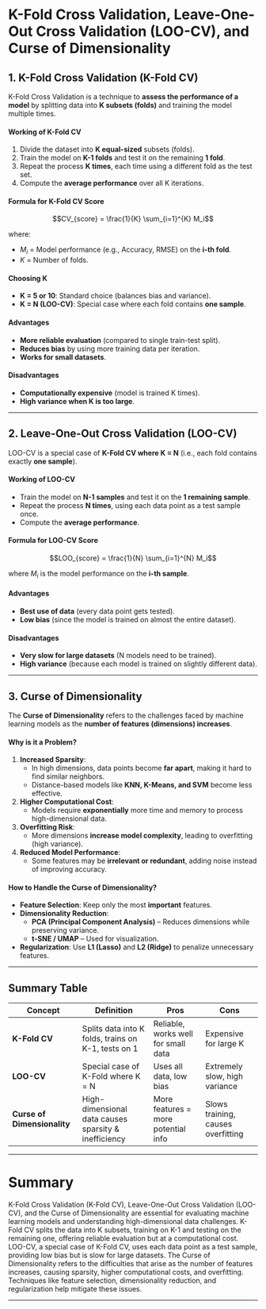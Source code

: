 # K-Fold Cross Validation, Leave-One-Out Cross Validation (LOO-CV), and Curse of Dimensionality

## **1. K-Fold Cross Validation (K-Fold CV)**

K-Fold Cross Validation is a technique to **assess the performance of a model** by splitting data into **K subsets (folds)** and training the model multiple times.

#### **Working of K-Fold CV**

1. Divide the dataset into **K equal-sized** subsets (folds).
2. Train the model on **K-1 folds** and test it on the remaining **1 fold**.
3. Repeat the process **K times**, each time using a different fold as the test set.
4. Compute the **average performance** over all K iterations.

#### **Formula for K-Fold CV Score**

$$CV_{score} = \frac{1}{K} \sum_{i=1}^{K} M_i$$

where:

- $M_i$ = Model performance (e.g., Accuracy, RMSE) on the **i-th fold**.
- $K$ = Number of folds.

#### **Choosing K**

- **K = 5 or 10**: Standard choice (balances bias and variance).
- **K = N (LOO-CV)**: Special case where each fold contains **one sample**.

#### **Advantages**

- **More reliable evaluation** (compared to single train-test split).  
- **Reduces bias** by using more training data per iteration. 
- **Works for small datasets**.

#### **Disadvantages**

- **Computationally expensive** (model is trained K times).
- **High variance when K is too large**.

---

## **2. Leave-One-Out Cross Validation (LOO-CV)**

LOO-CV is a special case of **K-Fold CV where K = N** (i.e., each fold contains exactly **one sample**).

#### **Working of LOO-CV**

- Train the model on **N-1 samples** and test it on the **1 remaining sample**.
- Repeat the process **N times**, using each data point as a test sample once.
- Compute the **average performance**.

#### **Formula for LOO-CV Score**

$$LOO_{score} = \frac{1}{N} \sum_{i=1}^{N} M_i$$

where $M_i$ is the model performance on the **i-th sample**.

#### **Advantages**

- **Best use of data** (every data point gets tested).  
- **Low bias** (since the model is trained on almost the entire dataset).

#### **Disadvantages**

- **Very slow for large datasets** (N models need to be trained).  
- **High variance** (because each model is trained on slightly different data).

---

## **3. Curse of Dimensionality**

The **Curse of Dimensionality** refers to the challenges faced by machine learning models as the **number of features (dimensions) increases**.

#### **Why is it a Problem?**

1. **Increased Sparsity**:
    - In high dimensions, data points become **far apart**, making it hard to find similar neighbors.
    - Distance-based models like **KNN, K-Means, and SVM** become less effective.
2. **Higher Computational Cost**:
    - Models require **exponentially** more time and memory to process high-dimensional data.
3. **Overfitting Risk**:
    - More dimensions **increase model complexity**, leading to overfitting (high variance).
4. **Reduced Model Performance**:
    - Some features may be **irrelevant or redundant**, adding noise instead of improving accuracy.

#### **How to Handle the Curse of Dimensionality?**

- **Feature Selection**: Keep only the most **important** features.
- **Dimensionality Reduction**:
    - **PCA (Principal Component Analysis)** – Reduces dimensions while preserving variance.
    - **t-SNE / UMAP** – Used for visualization.
- **Regularization**: Use **L1 (Lasso)** and **L2 (Ridge)** to penalize unnecessary features.

---

## **Summary Table**

| **Concept**                 | **Definition**                                       | **Pros**                            | **Cons**                           |
| --------------------------- | ---------------------------------------------------- | ----------------------------------- | ---------------------------------- |
| **K-Fold CV**               | Splits data into K folds, trains on K-1, tests on 1  | Reliable, works well for small data | Expensive for large K              |
| **LOO-CV**                  | Special case of K-Fold where K = N                   | Uses all data, low bias             | Extremely slow, high variance      |
| **Curse of Dimensionality** | High-dimensional data causes sparsity & inefficiency | More features = more potential info | Slows training, causes overfitting |

---

# **Summary**

K-Fold Cross Validation (K-Fold CV), Leave-One-Out Cross Validation (LOO-CV), and the Curse of Dimensionality are essential for evaluating machine learning models and understanding high-dimensional data challenges. K-Fold CV splits the data into K subsets, training on K-1 and testing on the remaining one, offering reliable evaluation but at a computational cost. LOO-CV, a special case of K-Fold CV, uses each data point as a test sample, providing low bias but is slow for large datasets. The Curse of Dimensionality refers to the difficulties that arise as the number of features increases, causing sparsity, higher computational costs, and overfitting. Techniques like feature selection, dimensionality reduction, and regularization help mitigate these issues.

---